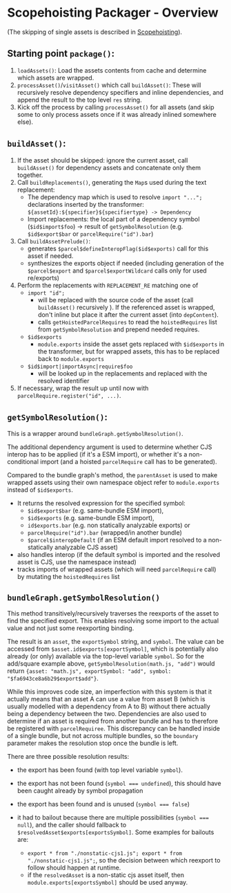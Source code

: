 # Scopehoisting Packager - Overview

(The skipping of single assets is described in [Scopehoisting](Scopehoisting.md)).

## Starting point `package()`:

1. `loadAssets()`: Load the assets contents from cache and determine which assets are wrapped.
2. `processAsset()`/`visitAsset()` which call `buildAsset()`: These will recursively resolve dependency specifiers and inline dependencies, and append the result to the top level `res` string.
3. Kick off the process by calling `processAsset()` for all assets (and skip some to only process assets once if it was already inlined somewhere else).

## `buildAsset()`:

1. If the asset should be skipped: ignore the current asset, call `buildAsset()` for dependency assets and concatenate only them together.
2. Call `buildReplacements()`, generating the `Map`s used during the text replacement:
   - The dependency map which is used to resolve `import "...";` declarations inserted by the transformer: `${assetId}:${specifier}${specifiertype} -> Dependency`
   - Import replacements: the local part of a dependency symbol (`$id$import$foo`) -> result of `getSymbolResolution` (e.g. `$id$export$bar` or `parcelRequire("id").bar`)
3. Call `buildAssetPrelude()`:
   - generates `$parcel$defineInteropFlag($id$exports)` call for this asset if needed.
   - synthesizes the exports object if needed (including generation of the `$parcel$export` and `$parcel$exportWildcard` calls only for used re/exports)
4. Perform the replacements with `REPLACEMENT_RE` matching one of
   - `import "id";`
     - will be replaced with the source code of the asset (call `buildAsset()` recursively ). If the referenced asset is wrapped, don't inline but place it after the current asset (into `depContent`).
     - calls `getHoistedParcelRequires` to read the `hoistedRequires` list from `getSymbolResolution` and prepend needed requires.
   - `$id$exports`
     - `module.exports` inside the asset gets replaced with `$id$exports` in the transformer, but for wrapped assets, this has to be replaced back to `module.exports`
   - `$id$import|importAsync|require$foo`
     - will be looked up in the replacements and replaced with the resolved identifier
5. If necessary, wrap the result up until now with `parcelRequire.register("id", ...)`.

## `getSymbolResolution()`:

This is a wrapper around `bundleGraph.getSymbolResolution()`.

The additional dependency argument is used to determine whether CJS interop has to be applied (if it's a ESM import), or whether it's a non-conditional import (and a hoisted `parcelRequire` call has to be generated).

Compared to the bundle graph's method, the `parentAsset` is used to make wrapped assets using their own namespace object refer to `module.exports` instead of `$id$exports`.

- It returns the resolved expression for the specified symbol:
  - `$id$export$bar` (e.g. same-bundle ESM import),
  - `$id$exports` (e.g. same-bundle ESM import),
  - `id$exports.bar` (e.g. non statically analyzable exports) or
  - `parcelRequire("id").bar` (wrapped/in another bundle)
  - `$parcel$interopDefault` (if an ESM default import resolved to a non-statically analyzable CJS asset)
- also handles interop (if the default symbol is imported and the resolved asset is CJS, use the namespace instead)
- tracks imports of wrapped assets (which will need `parcelRequire` call) by mutating the `hoistedRequires` list

## `bundleGraph.getSymbolResolution()`

This method transitively/recursively traverses the reexports of the asset to find the specified export. This enables resolving some import to the actual value and not just some reexporting binding.

The result is an `asset`, the `exportSymbol` string, and `symbol`. The value can be accessed from `$asset.id$exports[exportSymbol]`, which is potentially also already (or only) available via the top-level variable `symbol`. So for the add/square example above, `getSymbolResolution(math.js, "add")` would return `{asset: "math.js", exportSymbol: "add", symbol: "$fa6943ce8a6b29$export$add"}`.

While this improves code size, an imperfection with this system is that it actually means that an asset A can use a value from asset B (which is usually modelled with a dependency from A to B) without there actually being a dependency between the two. Dependencies are also used to determine if an asset is required from another bundle and has to therefore be registered with `parcelRequiree`. This discrepancy can be handled inside of a single bundle, but not across multiple bundles, so the `boundary` parameter makes the resolution stop once the bundle is left.

There are three possible resolution results:

- the export has been found (with top level variable `symbol`).
- the export has not been found (`symbol === undefined`), this should have been caught already by symbol propagation
- the export has been found and is unused (`symbol === false`)
- it had to bailout because there are multiple possibilities (`symbol === null`), and the caller should fallback to `$resolvedAsset$exports[exportsSymbol]`. Some examples for bailouts are:

  - `export * from "./nonstatic-cjs1.js"; export * from "./nonstatic-cjs1.js";`, so the decision between which reexport to follow should happen at runtime.
  - if the `resolvedAsset` is a non-static cjs asset itself, then `module.exports[exportsSymbol]` should be used anyway.
